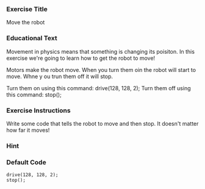 ### Exercise Title
Move the robot

### Educational Text
Movement in physics means that something is changing its poisiton. In this exercise we're going to learn how to get the robot to move!

Motors make the robot move. When you turn them oin the robot will start to move. Whne y ou trun them off it will stop.

Turn them on using this command: drive(128, 128, 2);
Turn them off using this command: stop();

### Exercise Instructions
Write some code that tells the robot to move and then stop. It doesn't matter how far it moves!

### Hint

### Default Code
    drive(128, 128, 2);
    stop();